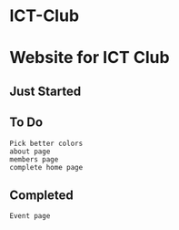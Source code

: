 # ICT-Club

# Website for ICT Club

## Just Started

## To Do
```
Pick better colors
about page
members page
complete home page
```

## Completed
```
Event page
```